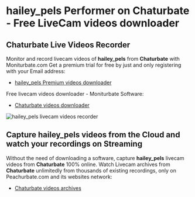 # hailey_pels Performer on Chaturbate - Free LiveCam videos downloader

## Chaturbate Live Videos Recorder

Monitor and record livecam videos of **hailey_pels** from **Chaturbate** with Moniturbate.com
Get a premium trial for free by just and only registering with your Email address:
* [hailey_pels Premium videos downloader](https://moniturbate.com/request-demo-licence-key.html)

Free livecam videos downloader - Moniturbate Software:
* [Chaturbate videos downloader](https://moniturbate.com/moniturbate-download-software.html)

![hailey_pels livecam videos recorder](https://peachurnet.com/templates/moniturbate-software.png)


## Capture hailey_pels videos from the Cloud and watch your recordings on Streaming

Without the need of downloading a software, capture **hailey_pels** livecam videos from **Chaturbate** 100% online.
Watch Livecam archives from **Chaturbate** unlimitedly from thousands of existing recordings, only on Peachurbate.com and its websites network:
* [Chaturbate videos archives](https://peachurnet.com/)